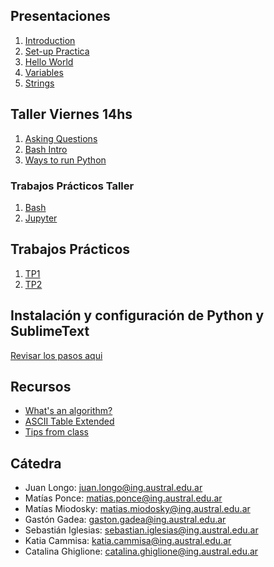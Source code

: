 ## Presentaciones
1. [Introduction](introduction)
2. [Set-up Practica](practice-setup)
3. [Hello World](hello-world)
4. [Variables](variables)
5. [Strings](strings)
<!-- 6. [Strings (part 2)](strings-2) -->
<!-- 7. [If Statements](ifs) -->
<!-- 8. [Functions](functions) -->
<!-- 9. [Scope](scope) -->
<!-- 10. [Lists](lists) -->
<!-- 11. [Loops](loops) -->
<!-- 12. [List Comprehension & Plots](listsplots) -->

## Taller Viernes 14hs
1. [Asking Questions](asking-questions)
2. [Bash Intro](bash-intro)
3. [Ways to run Python](run-python)
<!-- 4. [Git Intro](git-intro) -->
<!-- 5. [Regex](regex) -->

### Trabajos Prácticos Taller
1. [Bash](practice/bash.md)
2. [Jupyter](practice/jupyter.md)
<!-- 3. [Git](practice/git.md) -->
<!-- 4. [Regex](practice/regex.md) -->

## Trabajos Prácticos

1. [TP1](practice/1)
2. [TP2](practice/2)
<!-- 3. [TP3](practice/3)-->
<!-- 4. [TP4](practice/4)-->
<!-- 5. [TP5](practice/5)-->
<!-- 6. [TP6](practice/6)-->
<!-- 7. [TP7](practice/7)-->
<!-- 8. [TP8](practice/8)-->
<!-- 9. [TP9](practice/9)-->
<!-- 10. [TP10](practice/10)-->

<!-- ## Ejercicios Final -->
<!-- [Ejercicios Final](final-practice) -->
<!-- [Ejercicios 2do parcial](practice-exercises) -->

<!-- ## Parciales y Anuncios -->

<!-- * Lunes 19/09: Primer parcial -->
<!-- * Lunes 14/11: Segundo parcial -->

## Instalación y configuración de Python y SublimeText
[Revisar los pasos  aqui](utils/installation)


## Recursos

* [What's an algorithm?](https://www.youtube.com/watch?v=6hfOvs8pY1k)
* [ASCII Table Extended](https://computersciencewiki.org/images/3/3d/Ascii_table.png)
* [Tips from class](resources/hoja_tips.pdf)


## Cátedra
* Juan Longo: [juan.longo@ing.austral.edu.ar](mailto:jlongo@austral.edu.ar)
* Matías Ponce: [matias.ponce@ing.austral.edu.ar](mailto:matias.ponce@ing.austral.edu.ar)
* Matías Miodosky: [matias.miodosky@ing.austral.edu.ar](matias.miodosky@ing.austral.edu.ar)
* Gastón Gadea: [gaston.gadea@ing.austral.edu.ar](gaston.gadea@ing.austral.edu.ar)
* Sebastián Iglesias: [sebastian.iglesias@ing.austral.edu.ar](sebastian.iglesias@ing.austral.edu.ar)
* Katia Cammisa: [katia.cammisa@ing.austral.edu.ar](katia.cammisa@ing.austral.edu.ar)
* Catalina Ghiglione: [catalina.ghiglione@ing.austral.edu.ar](catalina.ghiglione@ing.austral.edu.ar)

